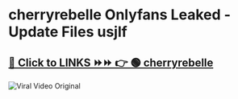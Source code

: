 
 # cherryrebelle Onlyfans Leaked - Update Files usjlf

## <h2><a href="https://clipsfans.com/cherryrebelle&ref=git">🔗 Click to LINKS ⏩⏩ 👉 🟢 cherryrebelle </a></h2>

<a href="https://clipsfans.com/cherryrebelle&ref=git" rel="nofollow" data-target="animated-image.originalLink"><img src="https://i.ibb.co.com/xMMVF88/686577567.gif" alt="Viral Video Original" style="max-width: 100%; display: inline-block;" data-target="animated-image.originalImage"></a>

